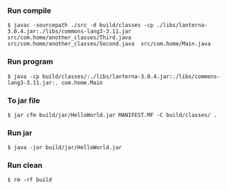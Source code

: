 ### Run compile ###
`$ javac -sourcepath ./src -d build/classes -cp ./libs/lanterna-3.0.4.jar:./libs/commons-lang3-3.11.jar src/com.home/another_classes/Third.java src/com.home/another_classes/Second.java  src/com.home/Main.java`
### Run program ###
`$ java -cp build/classes/:./libs/lanterna-3.0.4.jar:./libs/commons-lang3-3.11.jar:. com.home.Main`
### To jar file ###
`$ jar cfm build/jar/HelloWorld.jar MANIFEST.MF -C build/classes/ .`
### Run jar ###
`$ java -jar build/jar/HelloWorld.jar `
### Run clean ###
`$ rm -rf build`
